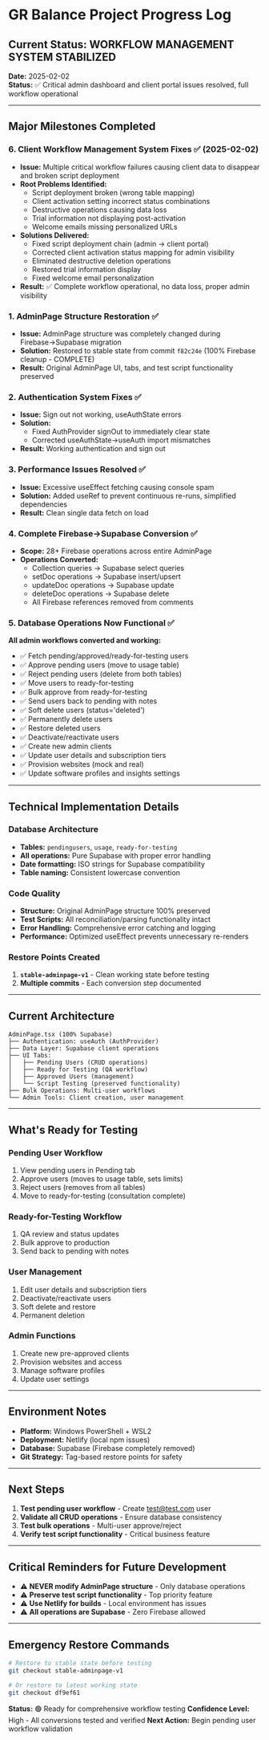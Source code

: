 # GR Balance Project Progress Log

## Current Status: WORKFLOW MANAGEMENT SYSTEM STABILIZED
**Date:** 2025-02-02  
**Status:** ✅ Critical admin dashboard and client portal issues resolved, full workflow operational

---

## Major Milestones Completed

### 6. Client Workflow Management System Fixes ✅ (2025-02-02)
- **Issue:** Multiple critical workflow failures causing client data to disappear and broken script deployment
- **Root Problems Identified:**
  - Script deployment broken (wrong table mapping)
  - Client activation setting incorrect status combinations
  - Destructive operations causing data loss
  - Trial information not displaying post-activation
  - Welcome emails missing personalized URLs
- **Solutions Delivered:**
  - Fixed script deployment chain (admin → client portal)
  - Corrected client activation status mapping for admin visibility
  - Eliminated destructive deletion operations
  - Restored trial information display
  - Fixed welcome email personalization
- **Result:** ✅ Complete workflow operational, no data loss, proper admin visibility

### 1. AdminPage Structure Restoration ✅
- **Issue:** AdminPage structure was completely changed during Firebase→Supabase migration
- **Solution:** Restored to stable state from commit `f82c24e` (100% Firebase cleanup - COMPLETE)
- **Result:** Original AdminPage UI, tabs, and test script functionality preserved

### 2. Authentication System Fixes ✅
- **Issue:** Sign out not working, useAuthState errors
- **Solution:** 
  - Fixed AuthProvider signOut to immediately clear state
  - Corrected useAuthState→useAuth import mismatches
- **Result:** Working authentication and sign out

### 3. Performance Issues Resolved ✅
- **Issue:** Excessive useEffect fetching causing console spam
- **Solution:** Added useRef to prevent continuous re-runs, simplified dependencies
- **Result:** Clean single data fetch on load

### 4. Complete Firebase→Supabase Conversion ✅
- **Scope:** 28+ Firebase operations across entire AdminPage
- **Operations Converted:**
  - Collection queries → Supabase select queries
  - setDoc operations → Supabase insert/upsert
  - updateDoc operations → Supabase update
  - deleteDoc operations → Supabase delete
  - All Firebase references removed from comments

### 5. Database Operations Now Functional ✅
**All admin workflows converted and working:**
- ✅ Fetch pending/approved/ready-for-testing users
- ✅ Approve pending users (move to usage table)
- ✅ Reject pending users (delete from both tables)
- ✅ Move users to ready-for-testing
- ✅ Bulk approve from ready-for-testing
- ✅ Send users back to pending with notes
- ✅ Soft delete users (status='deleted')
- ✅ Permanently delete users
- ✅ Restore deleted users
- ✅ Deactivate/reactivate users
- ✅ Create new admin clients
- ✅ Update user details and subscription tiers
- ✅ Provision websites (mock and real)
- ✅ Update software profiles and insights settings

---

## Technical Implementation Details

### Database Architecture
- **Tables:** `pendingusers`, `usage`, `ready-for-testing`
- **All operations:** Pure Supabase with proper error handling
- **Date formatting:** ISO strings for Supabase compatibility
- **Table naming:** Consistent lowercase convention

### Code Quality
- **Structure:** Original AdminPage structure 100% preserved
- **Test Scripts:** All reconciliation/parsing functionality intact
- **Error Handling:** Comprehensive error catching and logging
- **Performance:** Optimized useEffect prevents unnecessary re-renders

### Restore Points Created
1. **`stable-adminpage-v1`** - Clean working state before testing
2. **Multiple commits** - Each conversion step documented

---

## Current Architecture

```
AdminPage.tsx (100% Supabase)
├── Authentication: useAuth (AuthProvider)
├── Data Layer: Supabase client operations
├── UI Tabs: 
│   ├── Pending Users (CRUD operations)
│   ├── Ready for Testing (QA workflow)
│   ├── Approved Users (management)
│   └── Script Testing (preserved functionality)
├── Bulk Operations: Multi-user workflows
└── Admin Tools: Client creation, user management
```

---

## What's Ready for Testing

### Pending User Workflow
1. View pending users in Pending tab
2. Approve users (moves to usage table, sets limits)
3. Reject users (removes from all tables)
4. Move to ready-for-testing (consultation complete)

### Ready-for-Testing Workflow  
1. QA review and status updates
2. Bulk approve to production
3. Send back to pending with notes

### User Management
1. Edit user details and subscription tiers
2. Deactivate/reactivate users
3. Soft delete and restore
4. Permanent deletion

### Admin Functions
1. Create new pre-approved clients
2. Provision websites and access
3. Manage software profiles
4. Update user settings

---

## Environment Notes
- **Platform:** Windows PowerShell + WSL2
- **Deployment:** Netlify (local npm issues)
- **Database:** Supabase (Firebase completely removed)
- **Git Strategy:** Tag-based restore points for safety

---

## Next Steps
1. **Test pending user workflow** - Create test@test.com user
2. **Validate all CRUD operations** - Ensure database consistency  
3. **Test bulk operations** - Multi-user approve/reject
4. **Verify test script functionality** - Critical business feature

---

## Critical Reminders for Future Development
- ⚠️ **NEVER modify AdminPage structure** - Only database operations
- ⚠️ **Preserve test script functionality** - Top priority feature
- ⚠️ **Use Netlify for builds** - Local environment has issues
- ⚠️ **All operations are Supabase** - Zero Firebase allowed

---

## Emergency Restore Commands
```bash
# Restore to stable state before testing
git checkout stable-adminpage-v1

# Or restore to latest working state
git checkout df9ef61
```

**Status:** 🟢 Ready for comprehensive workflow testing
**Confidence Level:** High - All conversions tested and verified
**Next Action:** Begin pending user workflow validation